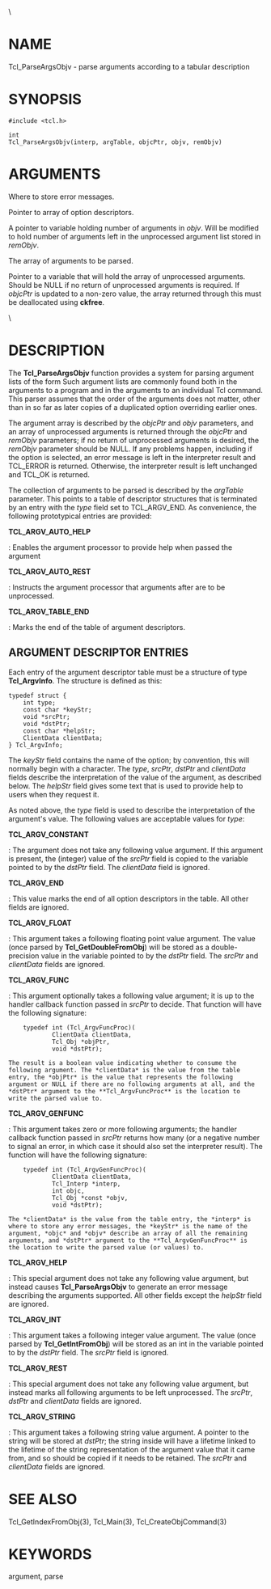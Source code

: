 \

# NAME

Tcl_ParseArgsObjv - parse arguments according to a tabular description

# SYNOPSIS

    #include <tcl.h>

    int
    Tcl_ParseArgsObjv(interp, argTable, objcPtr, objv, remObjv)

# ARGUMENTS

Where to store error messages.

Pointer to array of option descriptors.

A pointer to variable holding number of arguments in *objv*. Will be
modified to hold number of arguments left in the unprocessed argument
list stored in *remObjv*.

The array of arguments to be parsed.

Pointer to a variable that will hold the array of unprocessed arguments.
Should be NULL if no return of unprocessed arguments is required. If
*objcPtr* is updated to a non-zero value, the array returned through
this must be deallocated using **ckfree**.

\

# DESCRIPTION

The **Tcl_ParseArgsObjv** function provides a system for parsing
argument lists of the form Such argument lists are commonly found both
in the arguments to a program and in the arguments to an individual Tcl
command. This parser assumes that the order of the arguments does not
matter, other than in so far as later copies of a duplicated option
overriding earlier ones.

The argument array is described by the *objcPtr* and *objv* parameters,
and an array of unprocessed arguments is returned through the *objcPtr*
and *remObjv* parameters; if no return of unprocessed arguments is
desired, the *remObjv* parameter should be NULL. If any problems happen,
including if the option is selected, an error message is left in the
interpreter result and TCL_ERROR is returned. Otherwise, the interpreter
result is left unchanged and TCL_OK is returned.

The collection of arguments to be parsed is described by the *argTable*
parameter. This points to a table of descriptor structures that is
terminated by an entry with the *type* field set to TCL_ARGV_END. As
convenience, the following prototypical entries are provided:

**TCL_ARGV_AUTO_HELP**

:   Enables the argument processor to provide help when passed the
    argument

**TCL_ARGV_AUTO_REST**

:   Instructs the argument processor that arguments after are to be
    unprocessed.

**TCL_ARGV_TABLE_END**

:   Marks the end of the table of argument descriptors.

## ARGUMENT DESCRIPTOR ENTRIES

Each entry of the argument descriptor table must be a structure of type
**Tcl_ArgvInfo**. The structure is defined as this:

    typedef struct {
        int type;
        const char *keyStr;
        void *srcPtr;
        void *dstPtr;
        const char *helpStr;
        ClientData clientData;
    } Tcl_ArgvInfo;

The *keyStr* field contains the name of the option; by convention, this
will normally begin with a character. The *type*, *srcPtr*, *dstPtr* and
*clientData* fields describe the interpretation of the value of the
argument, as described below. The *helpStr* field gives some text that
is used to provide help to users when they request it.

As noted above, the *type* field is used to describe the interpretation
of the argument\'s value. The following values are acceptable values for
*type*:

**TCL_ARGV_CONSTANT**

:   The argument does not take any following value argument. If this
    argument is present, the (integer) value of the *srcPtr* field is
    copied to the variable pointed to by the *dstPtr* field. The
    *clientData* field is ignored.

**TCL_ARGV_END**

:   This value marks the end of all option descriptors in the table. All
    other fields are ignored.

**TCL_ARGV_FLOAT**

:   This argument takes a following floating point value argument. The
    value (once parsed by **Tcl_GetDoubleFromObj**) will be stored as a
    double-precision value in the variable pointed to by the *dstPtr*
    field. The *srcPtr* and *clientData* fields are ignored.

**TCL_ARGV_FUNC**

:   This argument optionally takes a following value argument; it is up
    to the handler callback function passed in *srcPtr* to decide. That
    function will have the following signature:

        typedef int (Tcl_ArgvFuncProc)(
                ClientData clientData,
                Tcl_Obj *objPtr,
                void *dstPtr);

    The result is a boolean value indicating whether to consume the
    following argument. The *clientData* is the value from the table
    entry, the *objPtr* is the value that represents the following
    argument or NULL if there are no following arguments at all, and the
    *dstPtr* argument to the **Tcl_ArgvFuncProc** is the location to
    write the parsed value to.

**TCL_ARGV_GENFUNC**

:   This argument takes zero or more following arguments; the handler
    callback function passed in *srcPtr* returns how many (or a negative
    number to signal an error, in which case it should also set the
    interpreter result). The function will have the following signature:

        typedef int (Tcl_ArgvGenFuncProc)(
                ClientData clientData,
                Tcl_Interp *interp,
                int objc,
                Tcl_Obj *const *objv,
                void *dstPtr);

    The *clientData* is the value from the table entry, the *interp* is
    where to store any error messages, the *keyStr* is the name of the
    argument, *objc* and *objv* describe an array of all the remaining
    arguments, and *dstPtr* argument to the **Tcl_ArgvGenFuncProc** is
    the location to write the parsed value (or values) to.

**TCL_ARGV_HELP**

:   This special argument does not take any following value argument,
    but instead causes **Tcl_ParseArgsObjv** to generate an error
    message describing the arguments supported. All other fields except
    the *helpStr* field are ignored.

**TCL_ARGV_INT**

:   This argument takes a following integer value argument. The value
    (once parsed by **Tcl_GetIntFromObj**) will be stored as an int in
    the variable pointed to by the *dstPtr* field. The *srcPtr* field is
    ignored.

**TCL_ARGV_REST**

:   This special argument does not take any following value argument,
    but instead marks all following arguments to be left unprocessed.
    The *srcPtr*, *dstPtr* and *clientData* fields are ignored.

**TCL_ARGV_STRING**

:   This argument takes a following string value argument. A pointer to
    the string will be stored at *dstPtr*; the string inside will have a
    lifetime linked to the lifetime of the string representation of the
    argument value that it came from, and so should be copied if it
    needs to be retained. The *srcPtr* and *clientData* fields are
    ignored.

# SEE ALSO

Tcl_GetIndexFromObj(3), Tcl_Main(3), Tcl_CreateObjCommand(3)

# KEYWORDS

argument, parse
